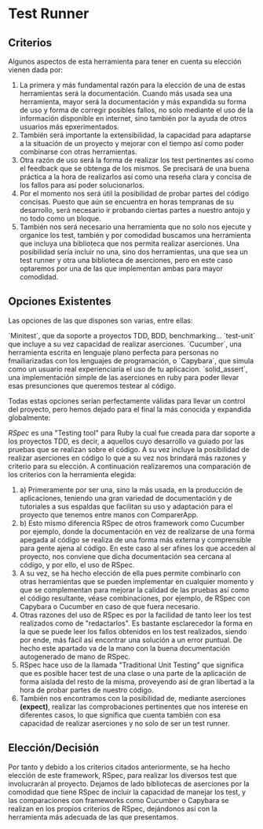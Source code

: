 # Test Runner

## Criterios

 Algunos aspectos de esta herramienta para tener en cuenta su elección vienen dada por:

1. La primera y más fundamental razón para la elección de una de estas herramientas será la documentación. Cuando más usada sea una herramienta, mayor será la documentación y más expandida su forma de uso y forma de corregir posibles fallos, no solo mediante el uso de la información disponible en internet, sino también por la ayuda de otros usuarios más epxerimentados.
2. También será importante la extensibilidad, la capacidad para adaptarse a la situación de un proyecto y mejorar con el tiempo así como poder combinarse con otras herramientas.
3. Otra razón de uso será la forma de realizar los test pertinentes así como el feedback que se obtenga de los mismos. Se precisará de una buena práctica a la hora de realizarlos así como una reseña clara y concisa de los fallos para así poder solucionarlos.
4. Por el momento nos será útil la posibilidad de probar partes del código concisas. Puesto que aún se encuentra en horas tempranas de su desarrollo, será necesario ir probando ciertas partes a nuestro antojo y no todo como un bloque.
5. También nos será necesario una herramienta que no solo nos ejecute y organice los test, también y por comodidad buscamos una herramienta que incluya una biblioteca que nos permita realizar aserciones. Una posibilidad sería incluir no una, sino dos herramientas, una que sea un test runner y otra una biblioteca de aserciones, pero en este caso optaremos por una de las que implementan ambas para mayor comodidad.

## Opciones Existentes

Las opciones de las que dispones son varias, entre ellas:

´Minitest´, que da soporte a proyectos TDD, BDD, benchmarking... ´test-unit´ que incluye a su vez capacidad de realizar aserciones. ´Cucumber´, una herramienta escrita en lenguaje plano perfecta para personas no fmailiarizadas con los lenguajes de programación, o ´Capybara´, que simula como un usuario real experienciaría el uso de tu aplicacion. ´solid_assert´, una implementación simple de las aserciones en ruby para poder llevar esas presunciones que queremos testear al código.

Todas estas opciones serían perfectamente válidas para llevar un control del proyecto, pero hemos dejado para el final la más conocida y expandida globalmente:

*RSpec* es una "Testing tool" para Ruby la cual fue creada para dar soporte a los proyectos TDD, es decir, a aquellos cuyo desarrollo va guiado por las pruebas que se realizan sobre el código. A su vez incluye la posibilidad de realizar aserciones en código lo que a su vez nos brindará más razones y criterio para su elección. A continuación realizaremos una comparación de los criterios con la herramienta elegida:

1. a) Primeramente por ser una, sino la más usada, en la producción de aplicaciones, teniendo una gran variedad de documentación y de tutoriales a sus espaldas que facilitan su uso y adaptación para el proyecto que tenemos entre manos con ComparerApp. 
1. b) Esto mismo diferencia RSpec de otros framework como Cucumber por ejemplo, donde la documentación en vez de realizarse de una forma apegada al código se realiza de una forma más externa y comprensible para gente ajena al código. En este caso al ser afines los que acceden al proyecto, nos conviene que dicha documentación sea cercana al código, y por ello, el uso de RSpec.
2. A su vez, se ha hecho elección de ella pues permite combinarlo con otras herramientas que se pueden implementar en cualquier momento y que se complementan para mejorar la calidad de las pruebas así como el código resultante, véase combinaciones, por ejemplo, de RSpec con Capybara o Cucumber en caso de que fuera necesario. 
3. Otras razones del uso de RSpec es por la facilidad de tanto leer los test realizados como de "redactarlos". Es bastante esclarecedor la forma en la que se puede leer los fallos obtenidos en los test realizados, siendo por ende, más fácil así encontrar una solución a un error puntual. De hecho este apartado va de la mano con la buena documentación autogenerado de mano de RSpec.
4. RSpec hace uso de la llamada "Traditional Unit Testing" que significa que es posible hacer test de una clase o una parte de la aplicación de forma aislada del resto de la misma, proveyendo así de gran libertad a la hora de probar partes de nuestro código.
5. También nos encontramos con la posibilidad de, mediante aserciones **(expect)**, realizar las comprobaciones pertinentes que nos interese en diferentes casos, lo que significa que cuenta también con esa capacidad de realizar aserciones y no solo de ser un test runner.

## Elección/Decisión
Por tanto y debido a los criterios citados anteriormente, se ha hecho elección de este framework, RSpec, para realizar los diversos test que involucrarán al proyecto. Dejamos de lado bibliotecas de aserciones por la comodidad que tiene RSpec de incluir la capacidad de manejar los test, y las comparaciones con frameworks como Cucumber o Capybara se realizan en los propios criterios de RSpec, dejándonos así con la herramienta más adecuada de las que presentamos.
